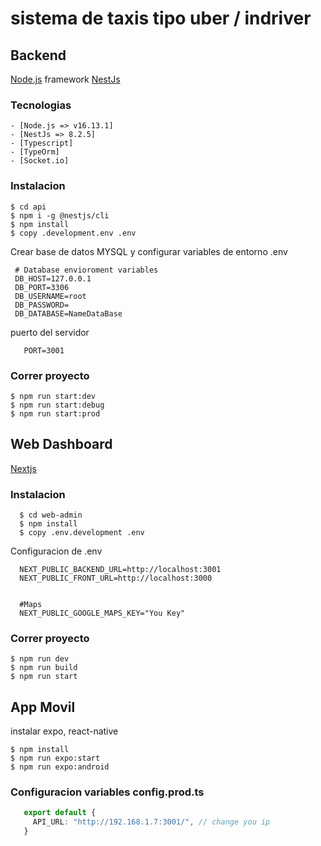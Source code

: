 # sistema de taxis tipo uber / indriver 

## Backend
   [Node.js](https://nodejs.org/en)
   framework  [NestJs](https://docs.nestjs.com/)
### Tecnologias
    - [Node.js => v16.13.1]
    - [NestJs => 8.2.5]
    - [Typescript]
    - [TypeOrm]
    - [Socket.io]
### Instalacion 
    $ cd api
    $ npm i -g @nestjs/cli
    $ npm install 
    $ copy .development.env .env
 Crear base de datos MYSQL y configurar variables de entorno .env 
 ```dotenv
  # Database envioroment variables
  DB_HOST=127.0.0.1
  DB_PORT=3306
  DB_USERNAME=root
  DB_PASSWORD=
  DB_DATABASE=NameDataBase
 ```
 puerto del servidor 
  ```dotenv
     PORT=3001
  ```
### Correr proyecto 
    $ npm run start:dev
    $ npm run start:debug
    $ npm run start:prod
 
 ## Web Dashboard
  [Nextjs](https://nextjs.org/docs)
  
  ### Instalacion 
      $ cd web-admin
      $ npm install 
      $ copy .env.development .env
   Configuracion de .env 
   
  ```dotenv
    NEXT_PUBLIC_BACKEND_URL=http://localhost:3001
    NEXT_PUBLIC_FRONT_URL=http://localhost:3000
    
    
    #Maps
    NEXT_PUBLIC_GOOGLE_MAPS_KEY="You Key" 
  ```
### Correr proyecto 
    $ npm run dev
    $ npm run build
    $ npm run start
    
 ## App Movil
 instalar expo, react-native
 
    $ npm install
    $ npm run expo:start
    $ npm run expo:android

### Configuracion variables config.prod.ts

  ```typescript 
     export default {
       API_URL: "http://192.168.1.7:3001/", // change you ip
     }
  ```
